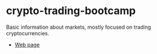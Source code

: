 # crypto-trading-bootcamp
Basic information about markets, mostly focused on trading cryptocurrencies.

* [Web page](https://georgequantanalyst.github.io/crypto-trading-bootcamp/)
